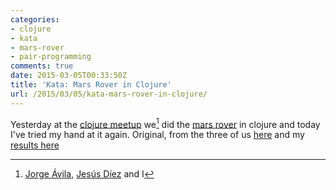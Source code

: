 ```yaml
---
categories:
- clojure
- kata
- mars-rover
- pair-programming
comments: true
date: 2015-03-05T00:33:50Z
title: 'Kata: Mars Rover in Clojure'
url: /2015/03/05/kata-mars-rover-in-clojure/
---
```


Yesterday at the [clojure meetup][mars-rover-event] we[^1] did the [mars rover][mars-rover-kata] in clojure and today I've tried my hand at it again. Original, from the three of us [here](https://github.com/jesusdiez/kata-rover-clojure) and my [results here](https://github.com/alvarogarcia7/kata-rover-clojure)

[mars-rover-event]: http://www.meetup.com/ClojureBCN/events/220773795/
[mars-rover-kata]: http://dallashackclub.com/rover

[^1]: [Jorge Ávila](https://twitter.com/jorgeavila_ss), [Jesús Díez](https://twitter.com/jdiezc) and I